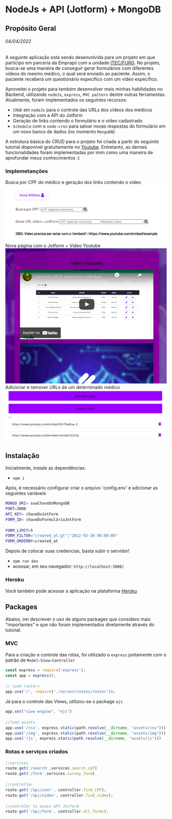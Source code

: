 # NodeJs + API (Jotform) + MongoDB 
## Propósito Geral 
###### 04/04/2022
A seguinte aplicação está sendo desenvolvida para um projeto em que participo em parceria da Emprapii com a unidade [ITEC/FURG](https://embrapii.org.br/unidades/unidade-embrapii-em-sistema-roboticos-e-automacao-itec-furg-centro-em-ciencia-de-dados-e-robotica-da-universidade-federal-do-rio-grande/). No projeto, busca-se uma maneira de conseguir gerar formulários com diferentes vídeos do mesmo médico, o qual será enviado ao paciente. Assim, o paciente receberá um questionário específico com um vídeo específico. 

Aproveitei o projeto para também desenvolver mais minhas habilidades no Backend, utilizando ```nodeJs```, ```express```, ```MVC pattern``` dentre outras ferramentas. Atualmente, foram implementados os seguintes recursos:

- ```CRUD``` em ```nodeJs``` para o controle das URLs dos vídeos dos médicos
- Integração com a API do Jotform
- Geração de links contendo o formulário e o vídeo cadastrado
- ```Schedule``` com o ```node-cron``` para salvar novas respostas do formulário em um novo banco de dados (no momento ```MongoDB```)

A estrutura básica do CRUD para o projeto foi criada a partir do seguinte tutorial disponível gratuitamente no [Youtube](https://www.youtube.com/watch?v=W1Kttu53qTg&t=2s). Entretanto, as demais funcionalidades foram implementadas por mim como uma maneira de aprofundar meus conhecimentos :)

### Implemetanções
Busca por CPF do médico e geração dos links contendo o vídeo
![Busca por CPF e Geração do link](imgs/Busca_GerarURL.png)
Nova página com o Jotform + Vídeo Youtube
![Nova página: Jotform + Vídeo Youtube](imgs/novaPagina.png)
Adicionar e remover URLs de um determinado médico
![Adicionar novas URLs](imgs/addMoreURL.png)



## Instalação
Inicialmente, instale as dependências:
- ```npm i```

Após, é necessário configurar criar o arquivo 'config.env' e adicionar as seguintes variáveis 
```bash
MONGO_URI= suaChaveDoMongoDB
PORT=3000
API_KEY= chaveDoJotForm
FORM_ID= chaveDoFormulárioJotForm

FORM_LIMIT=5
FORM_FILTER="created_at:gt":"2022-03-30 00:00:00"
FORM_ORDERBY=created_at
```
Depois de colocar suas credencias, basta subir o servidor!
- ```npm run dev```
- acessar, em seu navegador: ```http://localhost:3000/```

### Heroku

Você também pode acessar a aplicação na plataforma
[Heroku](https://medlifecrud.herokuapp.com/)

## Packages
Abaixo, irei descrever o uso de alguns packages que considero mais "importantes" e que não foram implementados diretamente através do tutorial.

### MVC
Para a criação e controle das rotas, foi utilizado o ```express``` juntamente com o patrão de ```Model–View–Controller```

```javascript
const express = require('express');
const app = express();

// load routers
app.use('/', require('./server/routes/router'));
```

Já para o controle das Views, utilizou-se o package ```ejs```

```javascript
app.set("view engine", "ejs")

//load assets
app.use('/css', express.static(path.resolve(__dirname, "assets/css")))
app.use('/img', express.static(path.resolve(__dirname, "assets/img")))
app.use('/js', express.static(path.resolve(__dirname, "assets/js")))
```

### Rotas e serviços criados 

```javascript
//services
route.get('/search',services.search_cpf)
route.get('/form',services.survey_form)

//controller
route.get('/api/user', controller.find_CPF);
route.get('/api/video', controller.find_video);

//controler to acess API Jotform
route.get('/api/form', controller.all_forms); 
```
